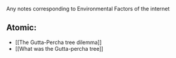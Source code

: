 Any notes corresponding to Environmental Factors of the internet

## Atomic:
- [[The Gutta-Percha tree dilemma]]
- [[What was the Gutta-percha tree]]